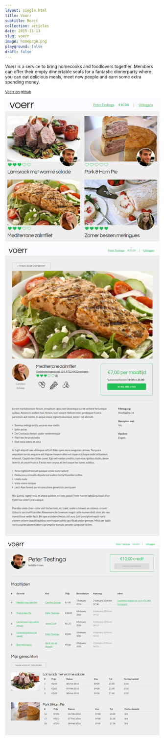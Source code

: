 ```yaml
---
layout: single.html
title: Voerr
subtitle: React
collection: articles
date: 2015-11-13
slug: voerr
image: homepage.png
playground: false
draft: false
---
```


Voerr is a service to bring homecooks and foodlovers together. Members can offer their empty dinnertable seats for a fantastic dinnerparty where you can eat delicious meals, meet new people and earn some extra spending money.

<small>[Voerr on github](https://github.com/fakeyou/voerr)<small>

![Search results page Voerr](search-results.png "Search results page Voerr")

![Dish page Voerr](dish.png "Dish page Voerr")

![Dashboard Voerr](dashboard.png "Dashboard Voerr")
